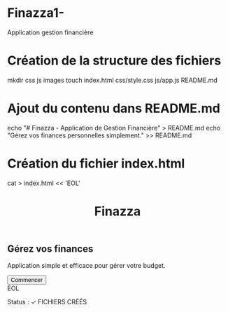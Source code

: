 # Finazza1-
Application gestion financière 
# Création de la structure des fichiers
mkdir css js images
touch index.html css/style.css js/app.js README.md

# Ajout du contenu dans README.md
echo "# Finazza - Application de Gestion Financière" > README.md
echo "Gérez vos finances personnelles simplement." >> README.md

# Création du fichier index.html
cat > index.html << 'EOL'
<!DOCTYPE html>
<html lang="fr">
<head>
    <meta charset="UTF-8">
    <meta name="viewport" content="width=device-width, initial-scale=1.0">
    <title>Finazza</title>
    <script src="https://cdn.tailwindcss.com"></script>
    <link href="css/style.css" rel="stylesheet">
</head>
<body class="bg-gray-50">
    <div id="app">
        <header class="bg-white shadow-md">
            <div class="max-w-7xl mx-auto px-4 py-6">
                <h1 class="text-3xl font-bold text-blue-600">Finazza</h1>
            </div>
        </header>
        <main class="max-w-7xl mx-auto px-4 py-8">
            <div class="bg-white rounded-xl shadow-lg p-6">
                <h2 class="text-2xl font-bold mb-4">Gérez vos finances</h2>
                <p class="text-gray-600 mb-4">
                    Application simple et efficace pour gérer votre budget.
                </p>
                <button class="bg-blue-600 text-white px-6 py-2 rounded-lg hover:bg-blue-700">
                    Commencer
                </button>
            </div>
        </main>
    </div>
    <script src="js/app.js"></script>
</body>
</html>
EOL

Status : ✓ FICHIERS CRÉÉS
